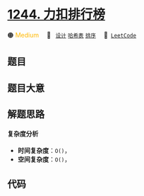 # [1244. 力扣排行榜](https://leetcode.com/problems/design-a-leaderboard)

🟠 <font color=#ffb800>Medium</font>&emsp; 🔖&ensp; [`设计`](/outline/tag/design.md) [`哈希表`](/outline/tag/hash-table.md) [`排序`](/outline/tag/sorting.md)&emsp; 🔗&ensp;[`LeetCode`](https://leetcode.com/problems/design-a-leaderboard)

## 题目




## 题目大意




## 解题思路

#### 复杂度分析

- **时间复杂度**：`O()`，
- **空间复杂度**：`O()`，

## 代码

```javascript

```